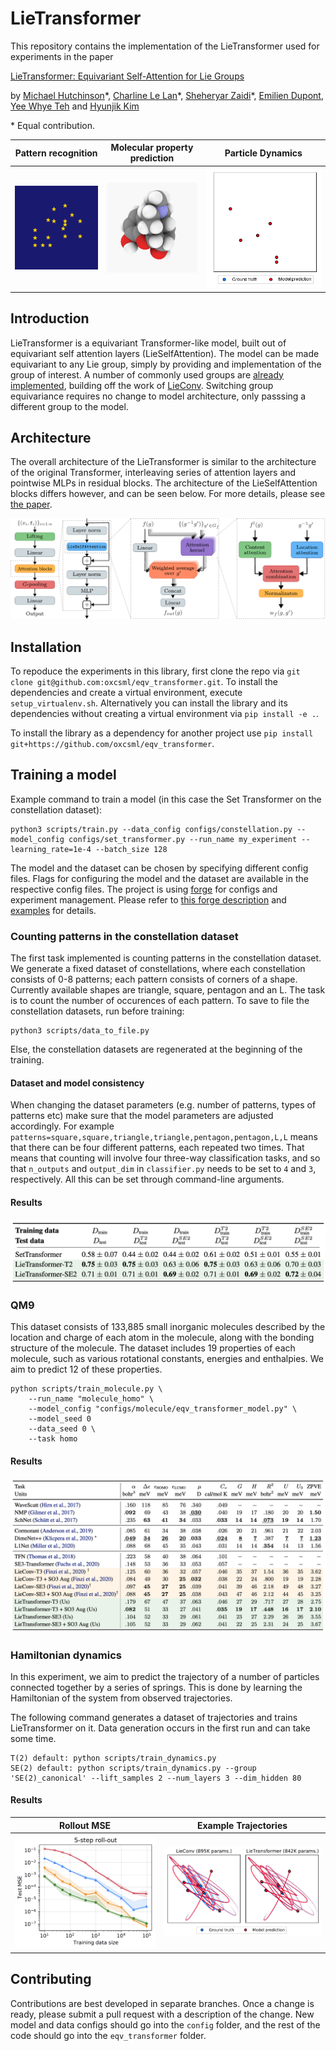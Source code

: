# LieTransformer

This repository contains the implementation of the LieTransformer used for experiments in the paper

[LieTransformer: Equivariant Self-Attention for Lie Groups](https://arxiv.org/abs/2012.10885)

by [Michael Hutchinson](https://mjhutchinson.github.io/)\*, [Charline Le Lan](http://csml.stats.ox.ac.uk/people/lelan/)\*, [Sheheryar Zaidi](https://shehzaidi.github.io/)\*, [Emilien Dupont](https://emiliendupont.github.io/), [Yee Whye Teh](https://www.stats.ox.ac.uk/~teh/) and [Hyunjik Kim](https://hyunjik11.github.io/)

\* Equal contribution.


Pattern recognition | Molecular property prediction | Particle Dynamics
:-------------------------:|:-------------------------:|:-------------------------:
![Constellations](.github/images/constellation.gif) | ![Rotating molecule](.github/images/rotating_molecule.gif) | ![Particle trajectories](.github/images/single_traj_n_train_400_steps_100_idx_3_chunk_len_100_readme.gif)

<!-- ## Cloning this repo
To clone this project, run `git clone --recurse-submodules https://github.com/akosiorek/eqv_transformer`.
If you cloned without the `--recurse-submodules` option, then run `git submodule update --init --recursive`. -->

## Introduction

LieTransformer is a equivariant Transformer-like model, built out of equivariant self attention layers (LieSelfAttention). The model can be made equivariant to any Lie group, simply by providing and implementation of the group of interest. A number of commonly used groups are [already implemented](https://github.com/mfinzi/LieConv/blob/master/lie_conv/lieGroups.py), building off the work of [LieConv](https://github.com/mfinzi/LieConv). Switching group equivariance requires no change to model architecture, only passsing a different group to the model. 

## Architecture

The overall architecture of the LieTransformer is similar to the architecture of the original Transformer, interleaving series of attention layers and pointwise MLPs in residual blocks. The architecture of the LieSelfAttention blocks differs however, and can be seen below. For more details, please see [the paper](). 

![model diagram](.github/images/model_diagram.png)


## Installation

To repoduce the experiments in this library, first clone the repo via `git clone git@github.com:oxcsml/eqv_transformer.git`. To install the dependencies and create a virtual environment, execute `setup_virtualenv.sh`. Alternatively you can install the library and its dependencies without creating a virtual environment via `pip install -e .`.

To install the library as a dependency for another project use `pip install git+https://github.com/oxcsml/eqv_transformer`.

<!-- Alternatively, you can install all the dependencies using `pip install -r requirements.txt`. If you do so, you will need to install the LieConv, Forge, and this repo itself (using the `pip install -e` command). Please note the version of LieConv used in this project is a [slightly modified version](https://github.com/MJHutchinson/LieConv) of [the original repo](https://github.com/mfinzi/LieConv) which fixes a bug for updated PyTorch versions.   -->

## Training a model

Example command to train a model (in this case the Set Transformer on the constellation dataset):
```
python3 scripts/train.py --data_config configs/constellation.py --model_config configs/set_transformer.py --run_name my_experiment --learning_rate=1e-4 --batch_size 128
```

The model and the dataset can be chosen by specifying different config files. Flags for configuring the model and
the dataset are available in the respective config files. The project is using
[forge](https://github.com/akosiorek/forge) for configs and experiment management. Please refer to 
[this forge description](http://akosiorek.github.io/ml/2018/11/28/forge.html) and 
[examples](https://github.com/akosiorek/forge/tree/master/forge/examples) for details.

### Counting patterns in the constellation dataset

The first task implemented is counting patterns in the constellation dataset. We generate
a fixed dataset of constellations, where each constellation
consists of 0-8 patterns; each pattern consists of corners of a shape. Currently available shapes are triangle,
square, pentagon and an L. The task is to count the number of occurences of each pattern.
To save to file the constellation datasets, run before training:
```
python3 scripts/data_to_file.py
```
Else, the constellation datasets are regenerated at the beginning of the training.

#### Dataset and model consistency
When changing the dataset parameters (e.g. number of patterns, types of patterns etc) make sure that the model
parameters are adjusted accordingly. For example `patterns=square,square,triangle,triangle,pentagon,pentagon,L,L`
means that there can be four different patterns, each repeated two times. That means that counting will involve four
three-way classification tasks, and so that `n_outputs` and `output_dim` in `classifier.py` needs to be set to `4` and
`3`, respectively. All this can be set through command-line arguments. 

#### Results

![Constellations results](.github/images/constellations_results.png)

### QM9
This dataset consists of 133,885 small inorganic molecules described by the location and charge of each atom in the molecule, along with the bonding structure of the molecule. The dataset includes 19 properties of each molecule, such as various rotational constants, energies and enthalpies. We aim to predict 12 of these properties.

```
python scripts/train_molecule.py \
    --run_name "molecule_homo" \
    --model_config "configs/molecule/eqv_transformer_model.py" \
    --model_seed 0
    --data_seed 0 \
    --task homo
```

#### Results
![QM9 results](.github/images/QM9_results.png)

### Hamiltonian dynamics
In this experiment, we aim to predict the trajectory of a number of particles connected together by a series of springs. This is done by learning the Hamiltonian of the system from observed trajectories.

The following command generates a dataset of trajectories and trains LieTransformer on it. Data generation occurs in the first run and can take some time. 
```
T(2) default: python scripts/train_dynamics.py
SE(2) default: python scripts/train_dynamics.py --group 'SE(2)_canonical' --lift_samples 2 --num_layers 3 --dim_hidden 80
```
#### Results
Rollout MSE | Example Trajectories 
:-------------------------:|:-------------------------:
![dynamics data efficiency](.github/images/data-efficiency-dynamics.png) | ![trajectories](.github/images/single_traj_n_train_400_steps_100_idx_3_chunk_len_100.png-1.png)

## Contributing

Contributions are best developed in separate branches. Once a change is ready, please submit a pull request with a
description of the change. New model and data configs should go into the `config` folder, and the rest of the code
should go into the `eqv_transformer` folder.

